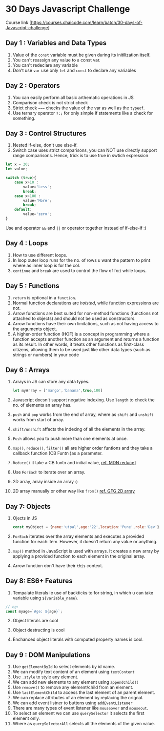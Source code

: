 # 30 Days Javascript Challenge

Course link [https://courses.chaicode.com/learn/batch/30-days-of-Javascript-challenge]

## Day 1 : Variables and Data Types

1. Value of the `const` variable must be given during its initilization itself.
2. You can't reassign any value to a const var.
3. You can't redeclare any variable
4. Don't use `var` use only `let` and `const` to declare any variables

## Day 2 : Operators

1. You can easily perform all basic arthematic operations in JS
2. Comparison check is not strict check
3. Strict check `===` checks the value of the var as well as the `typeof`.
4. Use ternary operator `?:;` for only simple if statements like a check for something.

## Day 3 : Control Structures

1. Nested if-else, don't use else-if.
2. Switch case uses strict comparisons, you can NOT use directly support range comparisons. Hence, trick is to use true in swtich expression

```js
let x = 20;
let value;

switch (true){
    case x>10 :
        value='Less';
        break;
    case x>100 :
        value='More';
        break;
    default:
        value='zero';
}
```

Use and operator `&&` and `||` or operator together instead of if-else-if :)

## Day 4 : Loops

1. How to use different loops.
2. In loop outer loop runs for the no. of rows u want the pattern to print where as inner loop is for the col.
3. `continue` and `break` are used to control the flow of for/ while loops.

## Day 5 : Functions


1. `return` is optional in a `function`.
2. Normal function declarations are *hoisted*, while function expressions are not.
3. Arrow functions are best suited for non-method functions (functions not attached to objects) and should not be used as constructors.
4. Arrow functions have their own limitations, such as not having access to the arguments object.
5. A higher-order function (HOF) is a concept in programming where a function accepts another function as an argument and returns a function as its result. In other words, it treats other functions as first-class citizens, allowing them to be used just like other data types (such as strings or numbers) in your code

## Day 6 : Arrays

1. Arrays in JS can store any data types.

    ```js
    let myArray = ['mango','banana',true,100]
    ```

2. Javascript doesn't support negative      indexing. 
Use `length` to check the no. of elements an array has.

1. `push` and `pop` works from the end of array, where as `shift` and `unshift` works from start of array.
2. `shift/unshift` affects the indexing of all the elements in the array.
3. `Push` allows you to push more than one elements at once.

4. `map()`, `reduce()`, `filter()` all are higher order funtions and they take a callback function (CB Funtn )as a parameter.
5. `Reduce()` it take a CB funtn and initial value, [ref. MDN reduce](https://developer.mozilla.org/en-US/docs/Web/JavaScript/Reference/Global_Objects/Array/reduce)]

6. Use `ForEach` to iterate over an array.
7. 2D array, array inside an array :)
8.  2D array manually or other way like `from()`
[ref. GFG 2D array](https://www.geeksforgeeks.org/how-to-create-two-dimensional-array-in-javascript/)

## Day 7: Objects

1. Ojects in JS

    ```js
    const myObject = {name:'utpal',age:'22',location:'Pune',role:'Dev'}
    ```

2. `ForEach` iterates over the array elements and executes a provided function for each item. However, it doesn’t return any value or anything.

3. `map()` method in JavaScript is used with arrays. It creates a new array by applying a provided function to each element in the original array.

4. Arrow function don't have their `this` context.

## Day 8: ES6+ Features


1. Tempalate literals ie use of backticks to for string, in which u can take variable using `${variable_name}`.

```js
// eg:
const myage=`Age: ${age}`;
```

2. Object literals are cool

3. Object destructing is cool

4. Enchanced object literals with computed property names is cool.


## Day 9 : DOM Manipulations

1. Use `getElementById` to select elements by id name.
2. We can modify text content of an element using `textContent`
3. Use `.style` to style any element.
4. We can add new elements to any element using `appendChild()`
5. Use `remove()` to remove any element/child from an element.
6. Use `lastElementChild` to access the last element of an parent element.
7. We can replace attributes of an element by replacing the orignal.
8. We can add event listner to  buttons using `addEventListener`
9. There are many types of event listener like `mouseover` and `mouseout`.
10. To select an element we can use `querySelector` it selects the first element only.
11. Where as `querySelectorAll` selects all the elements of the given value.

